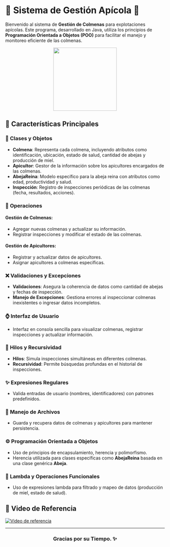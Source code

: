 # 🐝 Sistema de Gestión Apícola 🐝

Bienvenido al sistema de **Gestión de Colmenas** para explotaciones apícolas. Este programa, desarrollado en Java, utiliza los principios de **Programación Orientada a Objetos (POO)** para facilitar el manejo y monitoreo eficiente de las colmenas.

<div align="center">
  <img src="https://github.com/user-attachments/assets/c828efd4-4574-4112-a696-423f91b4e87c" width="200">
</div>

## 🌿 **Características Principales**

### 🐝 **Clases y Objetos**

- **Colmena**: Representa cada colmena, incluyendo atributos como identificación, ubicación, estado de salud, cantidad de abejas y producción de miel.
- **Apicultor**: Gestor de la información sobre los apicultores encargados de las colmenas.
- **AbejaReina**: Modelo específico para la abeja reina con atributos como edad, productividad y salud.
- **Inspección**: Registro de inspecciones periódicas de las colmenas (fecha, resultados, acciones).

### 🔧 **Operaciones**

#### **Gestión de Colmenas:**
- Agregar nuevas colmenas y actualizar su información.
- Registrar inspecciones y modificar el estado de las colmenas.

#### **Gestión de Apicultores:**
- Registrar y actualizar datos de apicultores.
- Asignar apicultores a colmenas específicas.

### ❌ **Validaciones y Excepciones**
- **Validaciones**: Asegura la coherencia de datos como cantidad de abejas y fechas de inspección.
- **Manejo de Excepciones**: Gestiona errores al inspeccionar colmenas inexistentes o ingresar datos incompletos.

### ⌚ **Interfaz de Usuario**
- Interfaz en consola sencilla para visualizar colmenas, registrar inspecciones y actualizar información.

### 🔄 **Hilos y Recursividad**
- **Hilos**: Simula inspecciones simultáneas en diferentes colmenas.
- **Recursividad**: Permite búsquedas profundas en el historial de inspecciones.

### ✨ **Expresiones Regulares**
- Valida entradas de usuario (nombres, identificadores) con patrones predefinidos.

### 📁 **Manejo de Archivos**
- Guarda y recupera datos de colmenas y apicultores para mantener persistencia.

### ⚙️ **Programación Orientada a Objetos**
- Uso de principios de encapsulamiento, herencia y polimorfismo.
- Herencia utilizada para clases específicas como **AbejaReina** basada en una clase genérica **Abeja**.

### 🚀 **Lambda y Operaciones Funcionales**
- Uso de expresiones lambda para filtrado y mapeo de datos (producción de miel, estado de salud).

## 🎨 **Video de Referencia**

[![Video de referencia](https://img.youtube.com/vi/_wERDgsPrAY/0.jpg)](https://www.youtube.com/watch?v=uZdaZwTTtdU)


---

<div align="center">
  <h3>Gracias por su Tiempo. ✨</h3>
</div>
